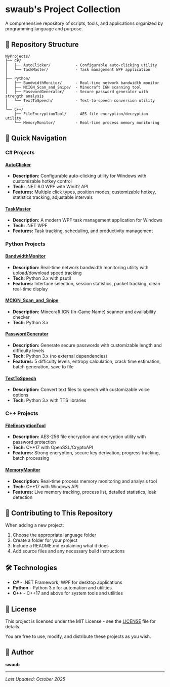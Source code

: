 # swaub's Project Collection

A comprehensive repository of scripts, tools, and applications organized by programming language and purpose.

## 📁 Repository Structure

```
MyProjects/
├── C#/
│   ├── AutoClicker/           - Configurable auto-clicking utility
│   └── TaskMaster/            - Task management WPF application
│
├── Python/
│   ├── BandwidthMonitor/      - Real-time network bandwidth monitor
│   ├── MCIGN_Scan_and_Snipe/  - Minecraft IGN scanning tool
│   ├── PasswordGenerator/     - Secure password generator with strength analysis
│   └── TextToSpeech/          - Text-to-speech conversion utility
│
└── C++/
    ├── FileEncryptionTool/    - AES file encryption/decryption utility
    └── MemoryMonitor/         - Real-time process memory monitoring
```

## 🚀 Quick Navigation

### C# Projects

#### [AutoClicker](C%23/AutoClicker/)
- **Description:** Configurable auto-clicking utility for Windows with customizable hotkey control
- **Tech:** .NET 6.0 WPF with Win32 API
- **Features:** Multiple click types, position modes, customizable hotkey, statistics tracking, adjustable intervals

#### [TaskMaster](C%23/TaskMaster/)
- **Description:** A modern WPF task management application for Windows
- **Tech:** .NET WPF
- **Features:** Task tracking, scheduling, and productivity management

### Python Projects

#### [BandwidthMonitor](Python/BandwidthMonitor/)
- **Description:** Real-time network bandwidth monitoring utility with upload/download speed tracking
- **Tech:** Python 3.x with psutil
- **Features:** Interface selection, session statistics, packet tracking, clean real-time display

#### [MCIGN_Scan_and_Snipe](Python/MCIGN_Scan_and_Snipe/)
- **Description:** Minecraft IGN (In-Game Name) scanner and availability checker
- **Tech:** Python 3.x

#### [PasswordGenerator](Python/PasswordGenerator/)
- **Description:** Generate secure passwords with customizable length and difficulty levels
- **Tech:** Python 3.x (no external dependencies)
- **Features:** 5 difficulty levels, entropy calculation, crack time estimation, batch generation, save to file

#### [TextToSpeech](Python/TextToSpeech/)
- **Description:** Convert text files to speech with customizable voice options
- **Tech:** Python 3.x with TTS libraries

### C++ Projects

#### [FileEncryptionTool](C++/FileEncryptionTool/)
- **Description:** AES-256 file encryption and decryption utility with password protection
- **Tech:** C++17 with OpenSSL/CryptoAPI
- **Features:** Strong encryption, secure key derivation, progress tracking, batch processing

#### [MemoryMonitor](C++/MemoryMonitor/)
- **Description:** Real-time process memory monitoring and analysis tool
- **Tech:** C++17 with Windows API
- **Features:** Live memory tracking, process list, detailed statistics, leak detection

## 📝 Contributing to This Repository

When adding a new project:
1. Choose the appropriate language folder
2. Create a folder for your project
3. Include a README.md explaining what it does
4. Add source files and any necessary build instructions

## 🛠️ Technologies

- **C#** - .NET Framework, WPF for desktop applications
- **Python** - Python 3.x for automation and utilities
- **C++** - C++17 and above for system tools and utilities

## 📄 License

This project is licensed under the MIT License - see the [LICENSE](LICENSE) file for details.

You are free to use, modify, and distribute these projects as you wish.

## 👤 Author

**swaub**

---
*Last Updated: October 2025*
